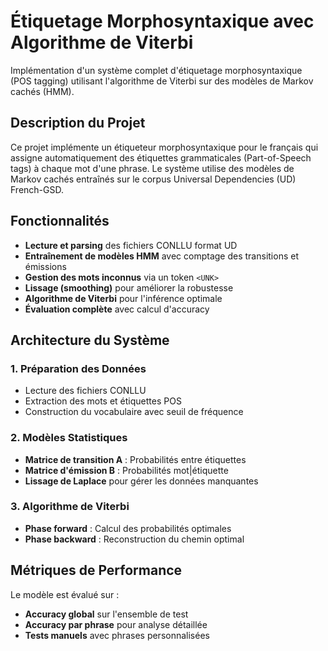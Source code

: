 # Étiquetage Morphosyntaxique avec Algorithme de Viterbi

Implémentation d'un système complet d'étiquetage morphosyntaxique (POS tagging) utilisant l'algorithme de Viterbi sur des modèles de Markov cachés (HMM).

##  Description du Projet

Ce projet implémente un étiqueteur morphosyntaxique pour le français qui assigne automatiquement des étiquettes grammaticales (Part-of-Speech tags) à chaque mot d'une phrase. Le système utilise des modèles de Markov cachés entraînés sur le corpus Universal Dependencies (UD) French-GSD.

##  Fonctionnalités

- **Lecture et parsing** des fichiers CONLLU format UD
- **Entraînement de modèles HMM** avec comptage des transitions et émissions
- **Gestion des mots inconnus** via un token `<UNK>`
- **Lissage (smoothing)** pour améliorer la robustesse
- **Algorithme de Viterbi** pour l'inférence optimale
- **Évaluation complète** avec calcul d'accuracy

##  Architecture du Système

### 1. Préparation des Données
- Lecture des fichiers CONLLU
- Extraction des mots et étiquettes POS
- Construction du vocabulaire avec seuil de fréquence

### 2. Modèles Statistiques
- **Matrice de transition A** : Probabilités entre étiquettes
- **Matrice d'émission B** : Probabilités mot|étiquette
- **Lissage de Laplace** pour gérer les données manquantes

### 3. Algorithme de Viterbi
- **Phase forward** : Calcul des probabilités optimales
- **Phase backward** : Reconstruction du chemin optimal

##  Métriques de Performance

Le modèle est évalué sur :
- **Accuracy global** sur l'ensemble de test
- **Accuracy par phrase** pour analyse détaillée
- **Tests manuels** avec phrases personnalisées


